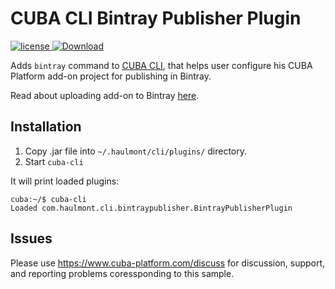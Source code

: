 # CUBA CLI Bintray Publisher Plugin

<a href="http://www.apache.org/licenses/LICENSE-2.0"><img src="https://img.shields.io/badge/license-Apache%20License%202.0-blue.svg?style=flat" alt="license" title=""></a>[ ![Download](https://api.bintray.com/packages/cuba-platform/main/cli-bintray-publisher/images/download.svg) ](https://bintray.com/cuba-platform/main/cli-bintray-publisher/_latestVersion)

Adds `bintray` command to [CUBA CLI](https://github.com/cuba-platform/cuba-cli), that helps user configure his CUBA Platform add-on project for publishing in Bintray.

Read about uploading add-on to Bintray [here](https://www.cuba-platform.com/discuss/t/recommendations-on-developing-add-ons/4715).

## Installation

1. Copy .jar file into `~/.haulmont/cli/plugins/` directory.
1. Start `cuba-cli`

It will print loaded plugins:
```
cuba:~/$ cuba-cli 
Loaded com.haulmont.cli.bintraypublisher.BintrayPublisherPlugin
```

## Issues
Please use https://www.cuba-platform.com/discuss for discussion, support, and reporting problems coressponding to this sample.
